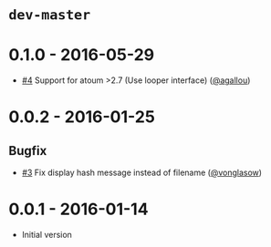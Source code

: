 # `dev-master`

# 0.1.0 - 2016-05-29

* [#4](https://github.com/atoum/autoloop-extension/pull/4) Support for atoum >2.7 (Use looper interface) ([@agallou])


# 0.0.2 - 2016-01-25

## Bugfix

* [#3](https://github.com/atoum/autoloop-extension/pull/3) Fix display hash message instead of filename ([@vonglasow])


# 0.0.1 - 2016-01-14

* Initial version


[@vonglasow]: https://github.com/vonglasow
[@agallou]: https://github.com/agallou
